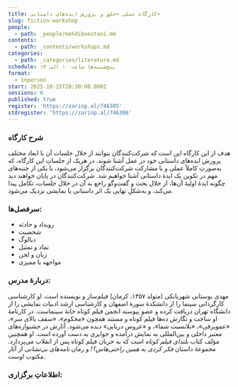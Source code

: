 ```yaml
---
title: کارگاه عملی «خلق و پرورش ایده‌های داستانی»
slug: fiction-workshop
people:
  - path: _people/mehdiboostani.md
contents:
  - path: _contents/workshops.md
categories:
  - path: _categories/literature.md
schedule: پنج‌شنبه‌ها ساعت ۱۰ الی ۱۳
format:
  - inperson
start: 2025-10-15T20:30:00.000Z
sessions: 6
published: true
register: 'https://zarinp.al/746305'
stdregister: 'https://zarinp.al/746306'
---
```





### شرح کارگاه
هدف از این کارگاه این است که شرکت‌کنندگان بتوانند از خلال جلسات آن با ابعاد مختلف پرورش ایده‌های داستانی خود در عمل آشنا شوند. در هریک از جلساتِ این کارگاه، که به‌صورتِ کاملاً عملی و با مشارکت شرکت‌کنندگان برگزار می‌شود، با یکی از جنبه‌های مهم در تکوین یک ایدهٔ داستانی آشنا خواهیم شد. شرکت‌کنندگان در پایان خواهند دید چگونه ایدهٔ اولیهٔ آن‌ها، از خلال بحث و گفت‌وگو راجع به آن در خلال جلسات، تکامل پیدا می‌کند، و به‌شکلِ نهایی یک اثر داستانی یا نمایشی نزدیک می‌شود.  

### سرفصل‌ها:
- رویداد و حادثه 
- شخصیت 
- دیالوگ 
- نماد و تمثیل 
- زبان و لحن 
- مواجهه با ممیزی 

### دربارهٔ مدرس: 
مهدی بوستانی شهربابکی (متولد ۱۳۵۷، کرمان) فیلم‌ساز و نویسنده است. او کارشناسی کارگردانی سینما را از دانشکدهٔ سورهٔ اصفهان و کارشناسی ارشد ادبیات نمایشی را از دانشگاه تهران دریافت کرده و عضو پیوسته انجمن فیلم کوتاه خانهٔ سینماست. در کارنامهٔ او ساخت و نگارش ده‌ها فیلم کوتاه و مستند همچون «محکوم»، «سقف بالای سر»، «عموبرفی»، «بلانسبت شما»، و «عروس دریایی» دیده می‌شود. آثارش در جشنواره‌های معتبر داخلی و بین‌المللی به نمایش درآمده و جوایزی به دست آورده است. او همچنین مؤلف کتاب *بلندای فیلم کوتاه* است که به جریان فیلم کوتاه پس از انقلاب می‌پردازد. مجموعهٔ داستان *فکر کردی به همین راحتی‌هاس؟!* و رمان *نامه‌های بی‌نشانی* از آثار مکتوب اوست.

### اطلاعاتِ برگزاری:
